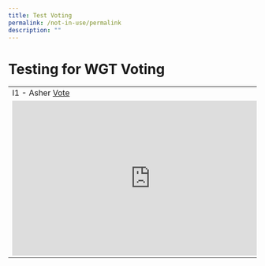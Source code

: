 ```yaml
---
title: Test Voting
permalink: /not-in-use/permalink
description: ""
---
```

# Testing for WGT Voting
<table width="100%">
	<tr>
		<td>
			I1 - Asher <a href="https://form.gov.sg/#!/61e8420767949600143cf75c?622f011a09260b0012490c8c=I1%20Asher">Vote</a>
		</td>
		<td>
			F1 - Robert Lim <a href="https://form.gov.sg/#!/61e8420767949600143cf75c?622f011a09260b0012490c8c=F1%20Robert%20Lim">Vote</a>
		</td>
	</tr>
	<tr>
		<td>
			<iframe width="560" height="315" src="https://www.youtube.com/embed/7LN-OsjmIz8" title="YouTube video player" frameborder="0" allow="accelerometer; autoplay; clipboard-write; encrypted-media; gyroscope; picture-in-picture" allowfullscreen></iframe>
		</td>
		<td>
			<iframe width="560" height="315" src="https://www.youtube.com/embed/7LN-OsjmIz8" title="YouTube video player" frameborder="0" allow="accelerometer; autoplay; clipboard-write; encrypted-media; gyroscope; picture-in-picture" allowfullscreen></iframe>
		</td>
	</tr>
</table>